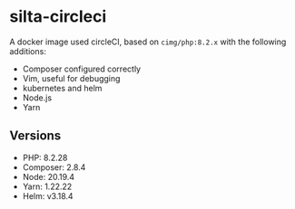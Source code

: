 # silta-circleci
A docker image used circleCI, based on `cimg/php:8.2.x` with the following additions:

- Composer configured correctly
- Vim, useful for debugging
- kubernetes and helm
- Node.js
- Yarn

## Versions
- PHP: 8.2.28
- Composer: 2.8.4
- Node: 20.19.4
- Yarn: 1.22.22
- Helm: v3.18.4

